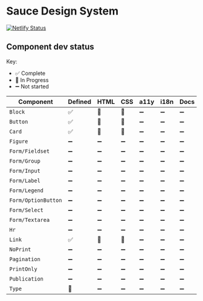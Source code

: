 # Sauce Design System

[![Netlify Status](https://api.netlify.com/api/v1/badges/8723785b-6844-46a8-9440-879166a8de22/deploy-status)](https://app.netlify.com/sites/sauce-design-system/deploys)

## Component dev status

Key:
* ✅ Complete
* 🔄 In Progress
* ➖ Not started

Component           | Defined | HTML | CSS | a11y | i18n | Docs | Examples |
------------------- | ------- | ---- | --- | ---- | ---- | ---- | -------- |
`Block`             | ✅      | 🔄   | 🔄  | ➖   | ➖  | ➖   | ➖       |
`Button`            | ✅      | 🔄   | 🔄  | ➖   | ➖  | ➖   | ➖       |
`Card`              | ✅      | 🔄   | 🔄  | ➖   | ➖  | ➖   | ➖       |
`Figure`            | ➖      | ➖   | ➖  | ➖   | ➖  | ➖   | ➖       |
`Form/Fieldset`     | ➖      | ➖   | ➖  | ➖   | ➖  | ➖   | ➖       |
`Form/Group`        | ➖      | ➖   | ➖  | ➖   | ➖  | ➖   | ➖       |
`Form/Input`        | ➖      | ➖   | ➖  | ➖   | ➖  | ➖   | ➖       |
`Form/Label`        | ➖      | ➖   | ➖  | ➖   | ➖  | ➖   | ➖       |
`Form/Legend`       | ➖      | ➖   | ➖  | ➖   | ➖  | ➖   | ➖       |
`Form/OptionButton` | ➖      | ➖   | ➖  | ➖   | ➖  | ➖   | ➖       |
`Form/Select`       | ➖      | ➖   | ➖  | ➖   | ➖  | ➖   | ➖       |
`Form/Textarea`     | ➖      | ➖   | ➖  | ➖   | ➖  | ➖   | ➖       |
`Hr`                | ➖      | ➖   | ➖  | ➖   | ➖  | ➖   | ➖       |
`Link`              | ✅      | 🔄   | 🔄  | ➖   | ➖  | ➖   | ➖       |
`NoPrint`           | ➖      | ➖   | ➖  | ➖   | ➖  | ➖   | ➖       |
`Pagination`        | ➖      | ➖   | ➖  | ➖   | ➖  | ➖   | ➖       |
`PrintOnly`         | ➖      | ➖   | ➖  | ➖   | ➖  | ➖   | ➖       |
`Publication`       | ➖      | ➖   | ➖  | ➖   | ➖  | ➖   | ➖       |
`Type`              | 🔄      | ➖   | ➖  | ➖   | ➖  | ➖   | ➖       |
